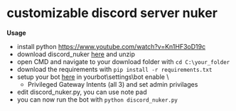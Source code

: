 # customizable discord server nuker
**Usage**
- install python https://www.youtube.com/watch?v=Kn1HF3oD19c
- download discord_nuker [here](https://github.com/3BixxPy/discord_nuker/archive/refs/heads/main.zip) and unzip
- open CMD and navigate to your download folder with ```cd C:\your_folder```
- download the requirements with ```pip install -r requirements.txt```
- setup your bot [here](https://discord.com/developers/applications) in yourbot\settings\bot enable  \
  - Privileged Gateway Intents (all 3) and set admin privilages
- edit discord_nuker.py, you can use note pad
- you can now run the bot with ```python discord_nuker.py```
